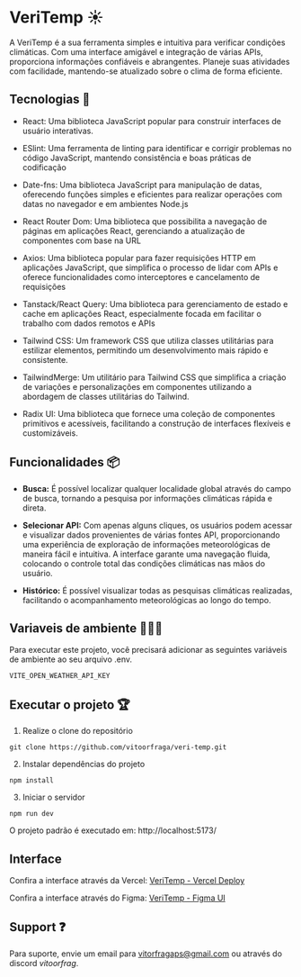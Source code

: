 
# VeriTemp ☀️

A VeriTemp é a sua ferramenta simples e intuitiva para verificar condições climáticas. Com uma interface amigável e integração de várias APIs, proporciona informações confiáveis e abrangentes. Planeje suas atividades com facilidade, mantendo-se atualizado sobre o clima de forma eficiente.



## Tecnologias 🚀

- React: Uma biblioteca JavaScript popular para construir interfaces de usuário interativas.

- ESlint: Uma ferramenta de linting para identificar e corrigir problemas no código JavaScript, mantendo consistência e boas práticas de codificação

- Date-fns: Uma biblioteca JavaScript para manipulação de datas, oferecendo funções simples e eficientes para realizar operações com datas no navegador e em ambientes Node.js

- React Router Dom: Uma biblioteca que possibilita a navegação de páginas em aplicações React, gerenciando a atualização de componentes com base na URL

- Axios: Uma biblioteca popular para fazer requisições HTTP em aplicações JavaScript, que simplifica o processo de lidar com APIs e oferece funcionalidades como interceptores e cancelamento de requisições

- Tanstack/React Query: Uma biblioteca para gerenciamento de estado e cache em aplicações React, especialmente focada em facilitar o trabalho com dados remotos e APIs

- Tailwind CSS: Um framework CSS que utiliza classes utilitárias para estilizar elementos, permitindo um desenvolvimento mais rápido e consistente.
  
- TailwindMerge: Um utilitário para Tailwind CSS que simplifica a criação de variações e personalizações em componentes utilizando a abordagem de classes utilitárias do Tailwind.

- Radix UI: Uma biblioteca que fornece uma coleção de componentes primitivos e acessíveis, facilitando a construção de interfaces flexíveis e customizáveis.


## Funcionalidades 📦

- **Busca:**  É possível localizar qualquer localidade global através do campo de busca, tornando a pesquisa por informações climáticas rápida e direta.

- **Selecionar API:** Com apenas alguns cliques, os usuários podem acessar e visualizar dados provenientes de várias fontes API, proporcionando uma experiência de exploração de informações meteorológicas de maneira fácil e intuitiva. A interface garante uma navegação fluida, colocando o controle total das condições climáticas nas mãos do usuário.

- **Histórico:** É possível visualizar todas  as pesquisas climáticas realizadas, facilitando o acompanhamento meteorológicas ao longo do tempo.


## Variaveis de ambiente 🕵🏻‍♂️
Para executar este projeto, você precisará adicionar as seguintes variáveis de ambiente ao seu arquivo .env.

`VITE_OPEN_WEATHER_API_KEY`

## Executar o projeto 🏆
1. Realize o clone do repositório
```
git clone https://github.com/vitoorfraga/veri-temp.git
```
2. Instalar dependências do projeto
```
npm install
```
3. Iniciar o servidor
```
npm run dev
```

O projeto padrão é executado em: http://localhost:5173/

## Interface
Confira a interface através da Vercel: [VeriTemp - Vercel Deploy](https://veri-temp.vercel.app/)

Confira a interface através do Figma: [VeriTemp - Figma UI](https://www.figma.com/file/PL6XBrRZe68HEVIQFrVPqO/Veipag?type=design&node-id=0%3A1&mode=dev&t=YEH0xlvzzgg69lwQ-1)



## Support ❓
Para suporte, envie um email para vitorfragaps@gmail.com ou através do discord *vitoorfrag*.



